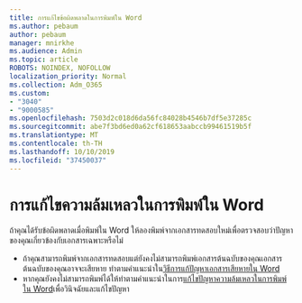 ```yaml
---
title: การแก้ไขข้อผิดพลาดในการพิมพ์ใน Word
ms.author: pebaum
author: pebaum
manager: mnirkhe
ms.audience: Admin
ms.topic: article
ROBOTS: NOINDEX, NOFOLLOW
localization_priority: Normal
ms.collection: Adm_O365
ms.custom:
- "3040"
- "9000585"
ms.openlocfilehash: 7503d2c018d6da56fc84028b4546b7df5e37285c
ms.sourcegitcommit: abe7f3bd6ed0a62cf618653aabccb99461519b5f
ms.translationtype: MT
ms.contentlocale: th-TH
ms.lasthandoff: 10/10/2019
ms.locfileid: "37450037"
---
```

# <a name="resolving-print-failures-in-word"></a>การแก้ไขความล้มเหลวในการพิมพ์ใน Word

ถ้าคุณได้รับข้อผิดพลาดเมื่อพิมพ์ใน Word ให้ลองพิมพ์จากเอกสารทดสอบใหม่เพื่อตรวจสอบว่าปัญหาของคุณเกี่ยวข้องกับเอกสารเฉพาะหรือไม่

- ถ้าคุณสามารถพิมพ์จากเอกสารทดสอบแต่ยังคงไม่สามารถพิมพ์เอกสารต้นฉบับของคุณเอกสารต้นฉบับของคุณอาจจะเสียหาย ทำตามคำแนะนำใน[วิธีการแก้ปัญหาเอกสารเสียหายใน Word](https://docs.microsoft.com/office/troubleshoot/word/damaged-documents-in-word#update-microsoft-office-and-windows)
- หากคุณยังคงไม่สามารถพิมพ์ได้ให้ทำตามคำแนะนำในการ[แก้ไขปัญหาความล้มเหลวในการพิมพ์ใน Word](https://docs.microsoft.com/office/troubleshoot/word/print-failures-in-word)เพื่อวินิจฉัยและแก้ไขปัญหา